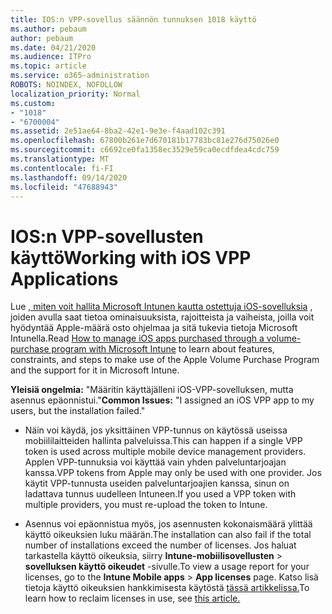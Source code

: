 ```yaml
---
title: IOS:n VPP-sovellus säännön tunnuksen 1018 käyttö
ms.author: pebaum
author: pebaum
ms.date: 04/21/2020
ms.audience: ITPro
ms.topic: article
ms.service: o365-administration
ROBOTS: NOINDEX, NOFOLLOW
localization_priority: Normal
ms.custom:
- "1018"
- "6700004"
ms.assetid: 2e51ae64-8ba2-42e1-9e3e-f4aad102c391
ms.openlocfilehash: 67800b261e7d670181b17783bc81e276d75026e0
ms.sourcegitcommit: c6692ce0fa1358ec3529e59ca0ecdfdea4cdc759
ms.translationtype: MT
ms.contentlocale: fi-FI
ms.lasthandoff: 09/14/2020
ms.locfileid: "47688943"
---
```

# <a name="working-with-ios-vpp-applications"></a><span data-ttu-id="f56f8-102">IOS:n VPP-sovellusten käyttö</span><span class="sxs-lookup"><span data-stu-id="f56f8-102">Working with iOS VPP Applications</span></span>

<span data-ttu-id="f56f8-103">Lue [, miten voit hallita Microsoft Intunen kautta ostettuja iOS-sovelluksia](https://docs.microsoft.com/intune/vpp-apps-ios) , joiden avulla saat tietoa ominaisuuksista, rajoitteista ja vaiheista, joilla voit hyödyntää Apple-määrä osto ohjelmaa ja sitä tukevia tietoja Microsoft Intunella.</span><span class="sxs-lookup"><span data-stu-id="f56f8-103">Read [How to manage iOS apps purchased through a volume-purchase program with Microsoft Intune](https://docs.microsoft.com/intune/vpp-apps-ios) to learn about features, constraints, and steps to make use of the Apple Volume Purchase Program and the support for it in Microsoft Intune.</span></span>
  
 <span data-ttu-id="f56f8-104">**Yleisiä ongelmia:** "Määritin käyttäjälleni iOS-VPP-sovelluksen, mutta asennus epäonnistui."</span><span class="sxs-lookup"><span data-stu-id="f56f8-104">**Common Issues:** "I assigned an iOS VPP app to my users, but the installation failed."</span></span>
  
- <span data-ttu-id="f56f8-105">Näin voi käydä, jos yksittäinen VPP-tunnus on käytössä useissa mobiililaitteiden hallinta palveluissa.</span><span class="sxs-lookup"><span data-stu-id="f56f8-105">This can happen if a single VPP token is used across multiple mobile device management providers.</span></span> <span data-ttu-id="f56f8-106">Applen VPP-tunnuksia voi käyttää vain yhden palveluntarjoajan kanssa.</span><span class="sxs-lookup"><span data-stu-id="f56f8-106">VPP tokens from Apple may only be used with one provider.</span></span> <span data-ttu-id="f56f8-107">Jos käytit VPP-tunnusta useiden palveluntarjoajien kanssa, sinun on ladattava tunnus uudelleen Intuneen.</span><span class="sxs-lookup"><span data-stu-id="f56f8-107">If you used a VPP token with multiple providers, you must re-upload the token to Intune.</span></span>

- <span data-ttu-id="f56f8-108">Asennus voi epäonnistua myös, jos asennusten kokonaismäärä ylittää käyttö oikeuksien luku määrän.</span><span class="sxs-lookup"><span data-stu-id="f56f8-108">The installation can also fail if the total number of installations exceed the number of licenses.</span></span> <span data-ttu-id="f56f8-109">Jos haluat tarkastella käyttö oikeuksia, siirry **Intune-mobiilisovellusten** \> **sovelluksen käyttö oikeudet** -sivulle.</span><span class="sxs-lookup"><span data-stu-id="f56f8-109">To view a usage report for your licenses, go to the **Intune Mobile apps** \> **App licenses** page.</span></span> <span data-ttu-id="f56f8-110">Katso lisä tietoja käyttö oikeuksien hankkimisesta käytöstä [tässä artikkelissa.](https://docs.microsoft.com/intune/vpp-apps-ios#revoking-app-licenses-and-deleting-tokens)</span><span class="sxs-lookup"><span data-stu-id="f56f8-110">To learn how to reclaim licenses in use, see [this article.](https://docs.microsoft.com/intune/vpp-apps-ios#revoking-app-licenses-and-deleting-tokens)</span></span>
